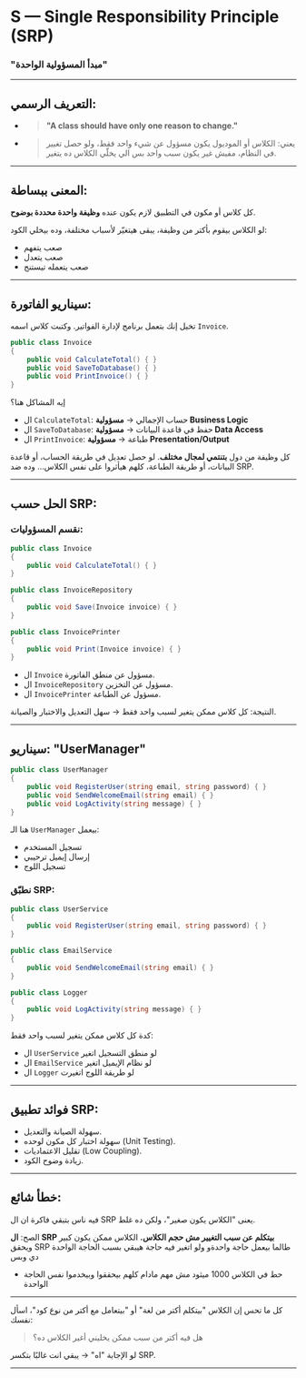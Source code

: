 
# **S — Single Responsibility Principle (SRP)**

### "مبدأ المسؤولية الواحدة"

---

##  التعريف الرسمي:

- > **"A class should have only one reason to change."**
- > يعني: الكلاس أو الموديول يكون مسؤول عن شيء واحد فقط، ولو حصل تغيير في النظام، مفيش غير يكون سبب واحد بس الي يخلّي الكلاس ده يتغير.

---

##  المعنى ببساطة:

كل كلاس أو مكون في التطبيق لازم يكون عنده **وظيفة واحدة محددة بوضوح**.

لو الكلاس بيقوم بأكتر من وظيفة، يبقى هيتغيّر لأسباب مختلفة، وده بيخلي الكود:

* صعب يتفهم
* صعب يتعدل
* صعب يتعمله تيستنج

---

##  سيناريو الفاتورة:

تخيل إنك بتعمل برنامج لإدارة الفواتير. وكتبت كلاس اسمه `Invoice`.

```csharp
public class Invoice
{
    public void CalculateTotal() { }
    public void SaveToDatabase() { }
    public void PrintInvoice() { }
}
```

 إيه المشاكل هنا؟

* ال `CalculateTotal`: حساب الإجمالي → **مسؤولية Business Logic**
* ال `SaveToDatabase`: حفظ في قاعدة البيانات → **مسؤولية Data Access**
* ال `PrintInvoice`: طباعة → **مسؤولية Presentation/Output**

كل وظيفة من دول **بتنتمي لمجال مختلف**. لو حصل تعديل في طريقة الحساب، أو قاعدة البيانات، أو طريقة الطباعة، كلهم هيأثروا على نفس الكلاس… وده ضد SRP.

---

## الحل حسب SRP:

###  نقسم المسؤوليات:

```csharp
public class Invoice
{
    public void CalculateTotal() { }
}

public class InvoiceRepository
{
    public void Save(Invoice invoice) { }
}

public class InvoicePrinter
{
    public void Print(Invoice invoice) { }
}
```

* ال `Invoice` مسؤول عن منطق الفاتورة.
* ال `InvoiceRepository` مسؤول عن التخزين.
* ال `InvoicePrinter` مسؤول عن الطباعة.

 النتيجة: كل كلاس ممكن يتغير لسبب واحد فقط → سهل التعديل والاختبار والصيانة.

---

##  سيناريو: "UserManager"

```csharp
public class UserManager
{
    public void RegisterUser(string email, string password) { }
    public void SendWelcomeEmail(string email) { }
    public void LogActivity(string message) { }
}
```

 هنا الـ `UserManager` بيعمل:

* تسجيل المستخدم
* إرسال إيميل ترحيبي
* تسجيل اللوج

###  نطبّق SRP:

```csharp
public class UserService
{
    public void RegisterUser(string email, string password) { }
}

public class EmailService
{
    public void SendWelcomeEmail(string email) { }
}

public class Logger
{
    public void LogActivity(string message) { }
}
```

كدة كل كلاس ممكن يتغير لسبب واحد فقط:

* ال `UserService` لو منطق التسجيل اتغير
* ال `EmailService` لو نظام الإيميل اتغير
* ال `Logger` لو طريقة اللوج اتغيرت

---

## فوائد تطبيق SRP:

* سهولة الصيانة والتعديل.
* سهولة اختبار كل مكون لوحده (Unit Testing).
* تقليل الاعتماديات (Low Coupling).
* زيادة وضوح الكود.

---

## خطأ شائع:

فيه ناس بتبقي فاكرة ان ال SRP يعنى "الكلاس يكون صغير"، ولكن ده غلط.

 الصح:
**ال SRP بيتكلم عن سبب التغيير مش حجم الكلاس.**
الكلاس ممكن يكون كبير ويحقق SRP طالما بيعمل حاجة واحدةو ولو اتغير فيه حاجة هيبقي بسبب الحاجة الواحدة دي وبس
-  حط في الكلاس 1000 ميثود مش مهم مادام كلهم بيحققوا وبيخدموا نفس الحاجة الواحدة

---


كل ما تحس إن الكلاس "بيتكلم أكتر من لغة" أو "بيتعامل مع أكتر من نوع كود"، اسأل نفسك:

> هل فيه أكتر من سبب ممكن يخليني أغير الكلاس ده؟

لو الإجابة "اه" → يبقي انت غالبًا بتكسر SRP.

---
